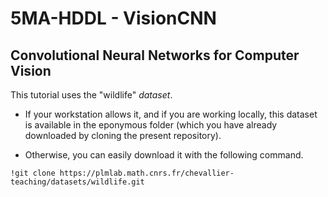 # 5MA-HDDL - VisionCNN
## Convolutional Neural Networks for Computer Vision

This tutorial uses the "wildlife" _dataset_. 
- If your workstation allows it, and if you are working locally, this dataset is available in the eponymous folder (which you have already downloaded by cloning the present repository). 

- Otherwise, you can easily download it with the following command.
```
!git clone https://plmlab.math.cnrs.fr/chevallier-teaching/datasets/wildlife.git
```